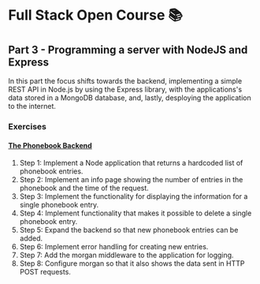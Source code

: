 # Full Stack Open Course 📚

## Part 3 - Programming a server with NodeJS and Express

In this part the focus shifts towards the backend, implementing a simple REST API in Node.js by using the Express library, with the applications's data stored in a MongoDB database, and, lastly, desploying the application to the internet.

### Exercises

#### [The Phonebook Backend](/part-03/phonebook/)

1. Step 1: Implement a Node application that returns a hardcoded list of phonebook entries.
2. Step 2: Implement an info page showing the number of entries in the phonebook and the time of the request.
3. Step 3: Implement the functionality for displaying the information for a single phonebook entry.
4. Step 4: Implement functionality that makes it possible to delete a single phonebook entry.
5. Step 5: Expand the backend so that new phonebook entries can be added.
6. Step 6: Implement error handling for creating new entries.
7. Step 7: Add the morgan middleware to the application for logging.
8. Step 8: Configure morgan so that it also shows the data sent in HTTP POST requests.
